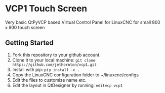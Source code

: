 # VCP1 Touch Screen

Very basic QtPyVCP based Virtual Control Panel for LinuxCNC for small 800 x 600
touch screen


## Getting Started

1) Fork this repository to your github account.
2) Clone it to your local machine:
  `git clone https://github.com/jethornton/vcp1.git`
3) Install with pip:
  `pip install -e .`
4) Copy the LinuxCNC configuration folder to ~/linuxcnc/configs
5) Edit the files to customize name etc.
6) Edit the layout in QtDesigner by running:
  `editvcp vcp1`



